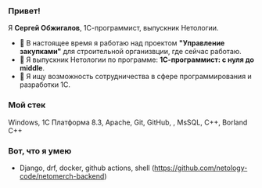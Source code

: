 ### Привет!

Я **Сергей Обжигалов**, 1С-программист, выпускник Нетологии.

- 🔭 В настоящее время я работаю над проектом **"Управление закупками"** для строительной организвции, где сейчас работаю.
- 🌱 Я выпускник Нетологии по программе: **1С-программист: с нуля до middle**.
- 👯 Я ищу возможность сотрудничества в сфере программирования и разработки 1С.

### Мой стек

Windows, 1С Платформа 8.3, Apache, Git, GitHub, , MsSQL, С++, Borland C++

### Вот, что я умею

- Django, drf, docker, github actions, shell (https://github.com/netology-code/netomerch-backend)

